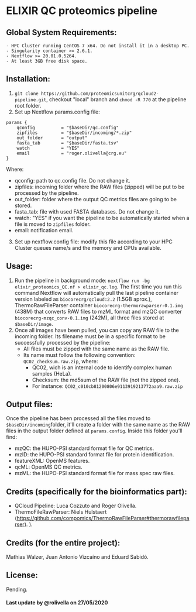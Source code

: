 # ELIXIR QC proteomics pipeline

## Global System Requirements: 
    - HPC Cluster running CentOS 7 x64. Do not install it in a desktop PC.
    - Singularity container >= 2.6.1.
    - Nextflow >= 20.01.0.5264.
    - At least 3GB free disk space.  

## Installation: 

1. `git clone https://github.com/proteomicsunitcrg/qcloud2-pipeline.git`, checkout "local" branch and `chmod -R 770` at the pipeline root folder. 
2. Set up Nextflow params.config file: 
```
params {
    qconfig          = "$baseDir/qc.config"
    zipfiles         = "$baseDir/incoming/*.zip"
    out_folder       = "output"
    fasta_tab        = "$baseDir/fasta.tsv"
    watch            = "YES"
    email            = "roger.olivella@crg.eu"
}
```
Where: 
- qconfig: path to qc.config file. Do not change it.  
- zipfiles: incoming folder where the RAW files (zipped) will be put to be processed by the pipeline. 
- out_folder: folder where the output QC metrics files are going to be stored. 
- fasta_tab: file with used FASTA databases. Do not change it. 
- watch: "YES" if you want the pipeline to be automatically started when a file is moved to `zipfiles` folder. 
- email: notification email. 

3. Set up nextflow.config file: modify this file according to your HPC Cluster queues name/s and the memory and CPUs available. 

## Usage: 

1. Run the pipeline in background mode: `nextflow run -bg elixir_proteomics_QC.nf > elixir_qc.log`. The first time you run this command Nextflow will automatically pull the last pipeline container version labeled as `biocorecrg/qcloud:2.2` (1.5GB aprox.), ThermoRawFileParser container `biocorecrg-thermorawparser-0.1.img` (438M) that converts RAW files to mzML format and mzQC converter `biocorecrg-mzqc_conv-0.1.img` (242M), all three files stored at `$baseDir/image`.
2. Once all images have been pulled, you can copy any RAW file to the incoming folder. Its filename must be in a specific format to be successfully processed by the pipeline: 
    - All files must be zipped with the same name as the RAW file. 
    - Its name must follow the following convention: `QC02_checksum.raw.zip`, where: 
        - QC02, wich is an internal code to identify complex human samples (HeLa). 
        - Checksum: the md5sum of the RAW file (not the zipped one). 
        - For instance: `QC02_c010cb81200806e9113919213772aaa9.raw.zip`

## Output files: 

Once the pipeline has been processed all the files moved to `$baseDir/incoming`folder, it'll create a folder with the same name as the RAW files in the output folder defined at `params.config`. Inside this folder you'll find: 

- mzQC: the HUPO-PSI standard format file for QC metrics. 
- mzID: the HUPO-PSI standard format file for protein identification. 
- featureXML: OpenMS features. 
- qcML: OpenMS QC metrics. 
- mzML: the HUPO-PSI standard format file for mass spec raw files. 
  
## Credits (specifically for the bioinformatics part): 
- QCloud Pipeline: Luca Cozzuto and Roger Olivella. 
- ThermoFileRawParser: Niels Hulstaert (https://github.com/compomics/ThermoRawFileParser#thermorawfileparser). ). 

## Credits (for the entire project): 

Mathias Walzer, Juan Antonio Vizcaíno and Eduard Sabidó. 

## License: 

Pending. 

#### Last update by @rolivella on 27/05/2020

